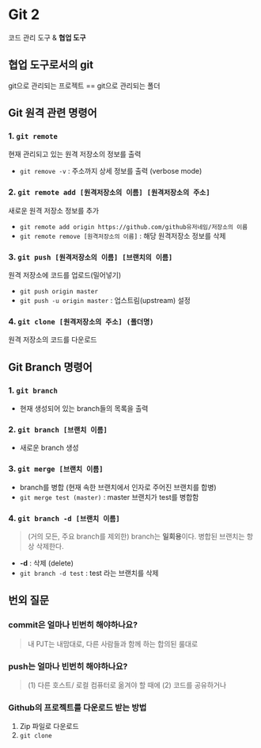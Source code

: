 # Git 2

코드 관리 도구 & **협업 도구**



## 협업 도구로서의 git

git으로 관리되는 프로젝트 == git으로 관리되는 폴더



## Git 원격 관련 명령어

### 1. `git remote`

현재 관리되고 있는 원격 저장소의 정보를 출력

* `git remove -v` : 주소까지 상세 정보를 출력 (verbose mode)



### 2. `git remote add [원격저장소의 이름] [원격저장소의 주소]`

새로운 원격 저장소 정보를 추가

* `git remote add origin https://github.com/github유저네임/저장소의 이름`
* `git remote remove [원격저장소의 이름]` : 해당 원격저장소 정보를 삭제



### 3. `git push [원격저장소의 이름] [브랜치의 이름]`

원격 저장소에 코드를 업로드(밀어넣기)

* `git push origin master`
* `git push -u origin master` : 업스트림(upstream) 설정



### 4. `git clone [원격저장소의 주소] (폴더명)`

원격 저장소의 코드를 다운로드



## Git Branch 명령어

### 1. `git branch`

* 현재 생성되어 있는 branch들의 목록을 출력



### 2. `git branch [브랜치 이름]`

* 새로운 branch 생성



### 3. `git merge [브랜치 이름]`

* branch를 병합 (현재 속한 브랜치에서 인자로 주어진 브랜치를 합병)
* `git merge test (master)` : master 브랜치가 test를 병합함



### 4. `git branch -d [브랜치 이름]`

> (거의 모든, 주요 branch를 제외한) branch는 **일회용**이다. 병합된 브랜치는 항상 삭제한다.

*  **-d** : 삭제 (delete)
* `git branch -d test` : test 라는 브랜치를 삭제



## 번외 질문

### commit은 얼마나 빈번히 해야하나요?

> 내 PJT는 내맘대로, 다른 사람들과 함께 하는 합의된 룰대로



### push는 얼마나 빈번히 해야하나요?

> (1) 다른 호스트/ 로컬 컴퓨터로 옮겨야 할 때에 (2) 코드를 공유하거나



### Github의 프로젝트를 다운로드 받는 방법

1. Zip 파일로 다운로드
2. `git clone`

